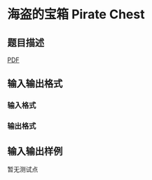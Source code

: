 # 海盗的宝箱 Pirate Chest

## 题目描述

[problemUrl]: https://uva.onlinejudge.org/index.php?option=com_onlinejudge&Itemid=8&category=448&page=show_problem&problem=4372

[PDF](https://uva.onlinejudge.org/external/15/p1580.pdf)

## 输入输出格式

### 输入格式

### 输出格式

## 输入输出样例

暂无测试点

